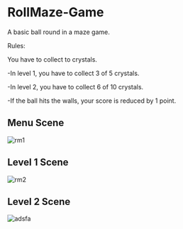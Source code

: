 # RollMaze-Game

A basic ball round in a maze game. 

Rules:

You have to collect to crystals.

-In level 1, you have to collect 3 of 5 crystals.

-In level 2, you have to collect 6 of 10 crystals.

-If the ball hits the walls, your score is reduced by 1 point.


## Menu Scene

![rm1](https://user-images.githubusercontent.com/59361739/102018148-6da98f80-3d7c-11eb-92d5-23553673c06d.png)

## Level 1 Scene

![rm2](https://user-images.githubusercontent.com/59361739/102018161-7bf7ab80-3d7c-11eb-99f3-f35da76d5970.png)

## Level 2 Scene

![adsfa](https://user-images.githubusercontent.com/59361739/102018166-85811380-3d7c-11eb-9d75-1e05edaa160e.png)

